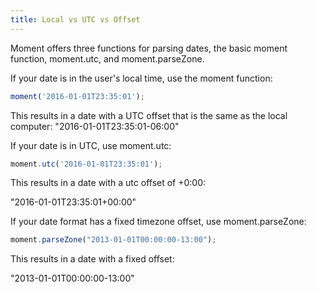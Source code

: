 ```yaml
---
title: Local vs UTC vs Offset
---
```


Moment offers three functions for parsing dates, the basic moment function, moment.utc, and moment.parseZone.

If your date is in the user's local time, use the moment function:

```js
moment('2016-01-01T23:35:01');
```
This results in a date with a UTC offset that is the same as the local computer:
"2016-01-01T23:35:01-06:00"

If your date is in UTC, use moment.utc:
```js
moment.utc('2016-01-01T23:35:01');
```
This results in a date with a utc offset of +0:00:

"2016-01-01T23:35:01+00:00"

If your date format has a fixed timezone offset, use moment.parseZone:

```javascript
moment.parseZone("2013-01-01T00:00:00-13:00");
```
This results in a date with a fixed offset:

"2013-01-01T00:00:00-13:00"

